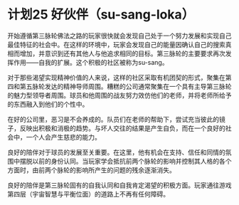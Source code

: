 # 计划25 好伙伴（su-sang-loka）

开始遵循第三脉轮佛法之路的玩家很快就会发现自己处于一个努力发展和实现自己最佳特征的社会中。在这样的环境中，玩家会发现自己的能量因确认自己的搜索真相而增加，并意识到还有其他人与他追求相同的目标。第三脉轮的主要要求再次发挥作用——自我的扩展。这个积极的社区被称为su-sang。

对于那些渴望实现精神价值的人来说，这样的社区采取有机团契的形式，聚集在第四和第五脉轮发达的精神导师周围。糟糕的公司通常聚集在一个具有主导第三脉轮的魅力型领导者周围。球员和他周围的战友努力效仿他们的老师，并将老师所给予的东西融入到他们的个性中。

在好的公司里，恶习是不会养成的。队员们在老师的帮助下，尝试充当彼此的镜子，反映出积极和消极的趋势。与坏人交往的结果是产生自负，而在一个良好的社会中，一个人会产生慈悲的能力。

良好的陪伴对于球员的发展至关重要。在这里，他有机会在支持、信任和同情的氛围中摆脱以前的身份认同。当玩家学会抵抗前两个脉轮的影响并控制其人格的各个方面时，由前两个脉轮的影响所产生的问题的残余逐渐消失。

良好的陪伴是第三脉轮固有的自我认同和自我肯定渴望的积极方面。玩家通往游戏第四层（宇宙智慧与平衡位面）的道路上不再有任何障碍。
